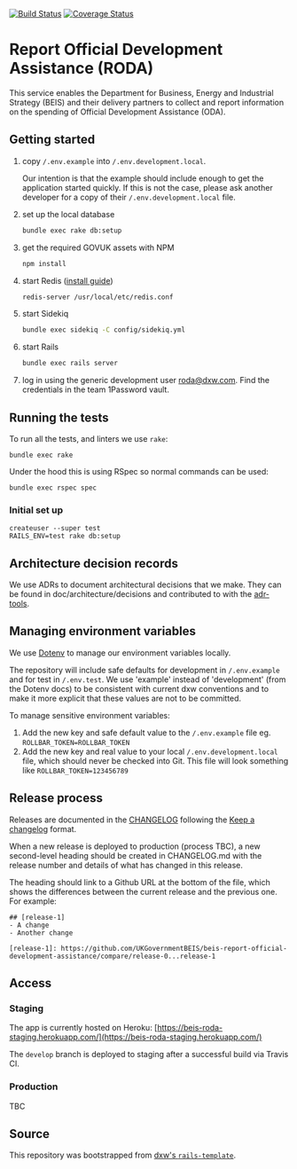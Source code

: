 [![Build Status](https://travis-ci.org/UKGovernmentBEIS/beis-report-official-development-assistance.svg?branch=develop)](https://travis-ci.org/UKGovernmentBEIS/beis-report-official-development-assistance)
[![Coverage Status](https://coveralls.io/repos/github/UKGovernmentBEIS/beis-report-official-development-assistance/badge.svg?branch=develop)](https://coveralls.io/github/UKGovernmentBEIS/beis-report-official-development-assistance?branch=develop)

# Report Official Development Assistance (RODA)

This service enables the Department for Business, Energy and Industrial Strategy (BEIS) and their delivery partners to collect and report information on the spending of Official Development Assistance (ODA).

## Getting started

1. copy `/.env.example` into `/.env.development.local`.

      Our intention is that the example should include enough to get the application started quickly. If this is not the case, please ask another developer for a copy of their `/.env.development.local` file.
1. set up the local database

      ```bash
      bundle exec rake db:setup
      ```

1. get the required GOVUK assets with NPM

      ```bash
      npm install
      ```

1. start Redis ([install guide](https://medium.com/@petehouston/install-and-config-redis-on-mac-os-x-via-homebrew-eb8df9a4f298))

      ```bash
      redis-server /usr/local/etc/redis.conf
      ```

1. start Sidekiq

      ```bash
      bundle exec sidekiq -C config/sidekiq.yml
      ```

1. start Rails

      ```bash
      bundle exec rails server
      ```

1. log in using the generic development user roda@dxw.com. Find the credentials in the team 1Password vault.

## Running the tests

To run all the tests, and linters we use `rake`:

```
bundle exec rake
```

Under the hood this is using RSpec so normal commands can be used:

```
bundle exec rspec spec
```

### Initial set up

```
createuser --super test
RAILS_ENV=test rake db:setup
```

## Architecture decision records

We use ADRs to document architectural decisions that we make. They can be found in doc/architecture/decisions and contributed to with the [adr-tools](https://github.com/npryce/adr-tools).

## Managing environment variables

We use [Dotenv](https://github.com/bkeepers/dotenv) to manage our environment variables locally.

The repository will include safe defaults for development in `/.env.example` and for test in `/.env.test`. We use 'example' instead of 'development' (from the Dotenv docs) to be consistent with current dxw conventions and to make it more explicit that these values are not to be committed.

To manage sensitive environment variables:

1. Add the new key and safe default value to the `/.env.example` file eg. `ROLLBAR_TOKEN=ROLLBAR_TOKEN`
2. Add the new key and real value to your local `/.env.development.local` file, which should never be checked into Git. This file will look something like `ROLLBAR_TOKEN=123456789`

## Release process

Releases are documented in the [CHANGELOG](CHANGELOG.md) following the [Keep a changelog](https://keepachangelog.com/en/1.0.0/) format.

When a new release is deployed to production (process TBC), a new second-level heading should be created in CHANGELOG.md with the release number and details of what has changed in this release.

The heading should link to a Github URL at the bottom of the file, which shows the differences between the current release and the previous one. For example:

```
## [release-1]
- A change
- Another change

[release-1]: https://github.com/UKGovernmentBEIS/beis-report-official-development-assistance/compare/release-0...release-1
```

## Access

### Staging

The app is currently hosted on Heroku: [https://beis-roda-staging.herokuapp.com/](https://beis-roda-staging.herokuapp.com/)

The `develop` branch is deployed to staging after a successful build via Travis CI.

### Production

TBC

## Source

This repository was bootstrapped from [dxw's `rails-template`](https://github.com/dxw/rails-template).
